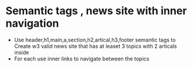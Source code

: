 # Semantic tags , news site with inner navigation

* Use header,h1,main,a,section,h2,artical,h3,footer semantic tags to
Create w3 valid news site that has at leaset 3 topics with 2 articals inside 
* For each use inner links to navigate between the topics   